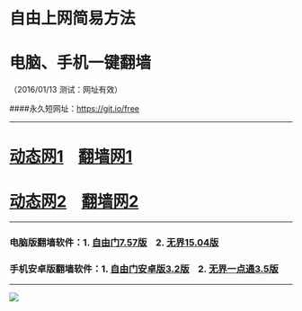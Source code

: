 # 自由上网简易方法
# 电脑、手机一键翻墙
（2016/01/13 测试：网址有效）

####永久短网址：https://git.io/free

***

# <a href="http://dt03.kiani.com/113" target="_blank">动态网1</a>&nbsp;&nbsp;&nbsp;&nbsp;<a href="http://fq01.stvad.org" target="_blank">翻墙网1</a>

# <a href="http://dt-04.turocied.com/113" target="_blank">动态网2</a>&nbsp;&nbsp;&nbsp;&nbsp;<a href="http://fq03.imly.org" target="_blank">翻墙网2</a>

***

### 电脑版翻墙软件：1. <a href="http://fq03.imly.org/fgget.php?fid=fg757p.zip" target="_blank">自由门7.57版</a>&nbsp;&nbsp;&nbsp;&nbsp;2. <a href="http://fq03.imly.org/fgget.php?fid=u1504.zip" target="_blank">无界15.04版</a>

### 手机安卓版翻墙软件：1. <a href="http://fq03.imly.org/fgget.php?fid=fgma32.apk" target="_blank">自由门安卓版3.2版</a>&nbsp;&nbsp;&nbsp;&nbsp;2. <a href="http://fq03.imly.org/fgget.php?fid=um3.5.apk" target="_blank">无界一点通3.5版</a>

***
<p><img src="http://fq02.ahoeab.org/pic/yjfq0.png"></p>  
